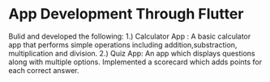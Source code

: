 # App Development Through Flutter
Bulid and developed the following:
1.) Calculator App : A basic calculator app that performs simple operations including addition,substraction, multiplication and division.
2.) Quiz App: An app which displays questions along with  multiple options. Implemented a scorecard which adds points for each correct answer.
